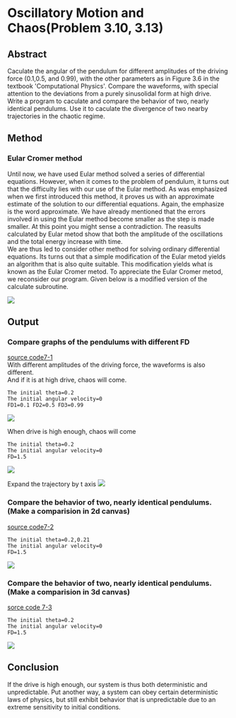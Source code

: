 # Oscillatory Motion and Chaos(Problem 3.10, 3.13)
## Abstract
Caculate the angular of the pendulum for different amplitudes of the driving force (0.1,0.5, and 0.99), with the other parameters as in 
Figure 3.6 in the textbook 'Computational Physics'. Compare the waveforms, with special attention  to the deviations from a purely
sinusolidal form at high drive.   
Write a program to caculate and compare the behavior of two, nearly identical pendulums. Use it to caculate the divergence of two nearby 
trajectories in the chaotic regime.
## Method
### Eular Cromer method
Until now, we have used Eular method solved a series of differential equations. However, when it comes to the problem of pendulum, it 
turns out that the difficulty lies with our use of the Eular method. As was emphasized when we first introduced this method, it proves 
us with an approximate estimate of the solution to our differential equations. Again, the emphasize is the word approximate. We have 
already mentioned that the errors involved in using the Eular method become smaller as the step is made smaller. At this point you 
might sense a contradiction. The reasults calculated by Eular metod show that both the amplitude of the oscillations and the total energy
increase with time.   
We are thus led to consider other method for solving ordinary differential equations. Its turns out that a simple modification of the 
Eular metod yields an algorithm that is also quite suitable. This modification yields what is known as the Eular Cromer metod. To 
appreciate the Eular Cromer metod, we reconsider our program. Given below is a modified version of the calculate subroutine.

![](https://github.com/yyx1996/computational_physics_N2015301020105/blob/master/pic7-1.png)
## Output
### Compare graphs of the pendulums with different FD
[source code7-1](https://github.com/yyx1996/computational_physics_N2015301020105/blob/master/code7-1.py)    
With different amplitudes of the driving force, the waveforms is also different.    
And if it is at high drive, chaos will come.
    
    The initial theta=0.2   
    The initial angular velocity=0    
    FD1=0.1 FD2=0.5 FD3=0.99 
![](https://github.com/yyx1996/computational_physics_N2015301020105/blob/master/pic7-2.png)

When drive is high enough, chaos will come
    
    The initial theta=0.2   
    The initial angular velocity=0    
    FD=1.5
    
![](https://github.com/yyx1996/computational_physics_N2015301020105/blob/master/pic7-4.png)

Expand the trajectory by t axis
![](https://github.com/yyx1996/computational_physics_N2015301020105/blob/master/pic7-5.png)

### Compare the behavior of two, nearly identical pendulums.(Make a comparision in 2d canvas)
[source code7-2](https://github.com/yyx1996/computational_physics_N2015301020105/blob/master/code7-2.py)
    
    The initial theta=0.2,0.21   
    The initial angular velocity=0 
    FD=1.5    
![](https://github.com/yyx1996/computational_physics_N2015301020105/blob/master/pic7-3.png)
### Compare the behavior of two, nearly identical pendulums.(Make a comparision in 3d canvas)
[sorce code 7-3](https://github.com/yyx1996/computational_physics_N2015301020105/blob/master/code7-3.py)
    
    The initial theta=0.2   
    The initial angular velocity=0    
    FD=1.5    
![](https://github.com/yyx1996/computational_physics_N2015301020105/blob/master/pic7-6.png)
## Conclusion
If the drive is high enough, our system is thus both deterministic and unpredictable. Put another way, a system can obey certain 
deterministic laws of physics, but still exhibit behavior that is unpredictable due to an extreme sensitivity to initial conditions.
